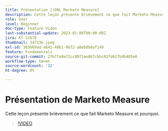 ```yaml
---
title: Présentation [!DNL Marketo Measure]
description: Cette leçon présente brièvement ce que fait Marketo Measure et pourquoi.
role: User
level: Beginner
doc-type: Feature Video
last-substantial-update: 2023-01-06T00:00:00Z
jira: KT-11679
thumbnail: 347236.jpeg
exl-id: 383669ad-a642-48b1-9b72-a8eb8b8af149
feature: Fundamentals
source-git-commit: 2fb7fa9e72cc89f3ae867cbbc02fd62fb4b485e6
workflow-type: tm+mt
source-wordcount: '32'
ht-degree: 0%

---
```


# Présentation de Marketo Measure

Cette leçon présente brièvement ce que fait Marketo Measure et pourquoi.

>[!VIDEO](https://video.tv.adobe.com/v/347236/?quality=12&learn=on)
